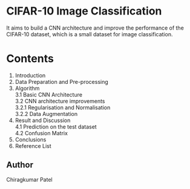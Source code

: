 # CIFAR-10 Image Classification

It aims to build a CNN architecture and improve the performance of the CIFAR-10 dataset, which is a small dataset for image classification.

# Contents
1. Introduction<br />
2. Data Preparation and Pre-processing<br />
3. Algorithm<br />
   3.1 Basic CNN Architecture<br />
   3.2 CNN architecture improvements<br />
     3.2.1 Regularisation and Normalisation<br />
     3.2.2 Data Augmentation<br />
4. Result and Discussion<br />
   4.1 Prediction on the test dataset<br />
   4.2 Confusion Matrix<br />
5. Conclusions<br />
6. Reference List<br />


## Author
Chiragkumar Patel

